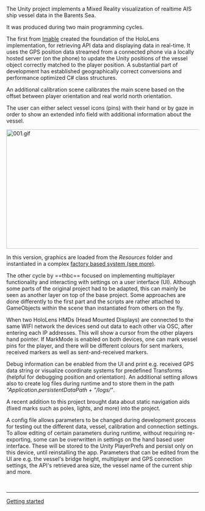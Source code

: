 The Unity project implements a Mixed Reality visualization of realtime AIS ship vessel data in the Barents Sea.

It was produced during two main programming cycles.

The first from [Imable](https://github.com/Imable/sjoer) created the foundation of the HoloLens implementation, for retrieving API data and displaying data in real-time. It uses the GPS position data streamed from a connected phone via a locally hosted server (on the phone) to update the Unity positions of the vessel object correctly matched to the player position. A substantial part of development has established geographically correct conversions and performance optimized C# class structures.

An additional calibration scene calibrates the main scene based on the offset between player orientation and real world north orientation.

The user can either select vessel icons (pins) with their hand or by gaze in order to show an extended info field with additional information about the vessel.

<img src="../_resources/001.gif" alt="001.gif" width="749" height="313" class="jop-noMdConv">

In this version, graphics are loaded from the *Resources* folder and instantiated in a complex [factory based system (see more)](../DOCUMENTATION/Scripts&Functions/factory%20based%20system.md).

The other cycle by ==thbc== focused on implementing multiplayer functionality and interacting with settings on a user interface (UI). Although some parts of the original project had to be adapted, this can mainly be seen as another layer on top of the base project. Some approaches are done differently to the first part and the scripts are rather attached to GameObjects within the scene than instantiated from others on the fly.

When two HoloLens HMDs (Head Mounted Displays) are connected to the same WIFI network the devices send out data to each other via OSC, after entering each IP addresses. This will show a cursor from the other players hand pointer. If MarkMode is enabled on both devices, one can mark vessel pins for the player, and there will be different colours for sent markers, received markers as well as sent-and-received markers.

Debug information can be enabled from the UI and print e.g. received GPS data string or visualize coordinate systems for predefined Transforms (helpful for debugging position and orientation). An additional setting allows also to create log files during runtime and to store them in the path *"Application.persistentDataPath + "/logs/"*.

A recent addition to this project brought data about static navigation aids (fixed marks such as poles, lights, and more) into the project.

A config file allows parameters to be changed during development process for testing out the different data, vessel, calibration and connection settings. To allow editing of certain parameters during runtime, without requiring re-exporting, some can be overwritten in settings on the hand based user interface. These will be stored to the Unity PlayerPrefs and persist only on this device, until reinstalling the app. Parameters that can be edited from the UI are e.g. the vessel's bridge height, multiplayer and GPS connection settings, the API's retrieved area size, the vessel name of the current ship and more.

&nbsp;

* * *

[Getting started](DOCS/DOCUMENTATION/001_GettingStarted.md.md)
